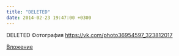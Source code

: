 ```yaml
---
title: "DELETED"
date: 2014-02-23 19:47:00 +0300
---
```


DELETED
Фотография
https://vk.com/photo36954597_323812017

[Вложение](https://vk.com/photo36954597_323812017)
